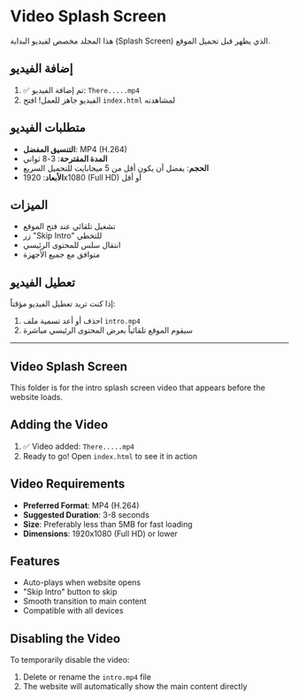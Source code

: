 # Video Splash Screen

هذا المجلد مخصص لفيديو البداية (Splash Screen) الذي يظهر قبل تحميل الموقع.

## إضافة الفيديو

1. ✅ تم إضافة الفيديو: `There.....mp4`
2. الفيديو جاهز للعمل! افتح `index.html` لمشاهدته

## متطلبات الفيديو

- **التنسيق المفضل**: MP4 (H.264)
- **المدة المقترحة**: 3-8 ثواني
- **الحجم**: يفضل أن يكون أقل من 5 ميجابايت للتحميل السريع
- **الأبعاد**: 1920x1080 (Full HD) أو أقل

## الميزات

- تشغيل تلقائي عند فتح الموقع
- زر "Skip Intro" للتخطي
- انتقال سلس للمحتوى الرئيسي
- متوافق مع جميع الأجهزة

## تعطيل الفيديو

إذا كنت تريد تعطيل الفيديو مؤقتاً:
1. احذف أو أعد تسمية ملف `intro.mp4`
2. سيقوم الموقع تلقائياً بعرض المحتوى الرئيسي مباشرة

---

## Video Splash Screen

This folder is for the intro splash screen video that appears before the website loads.

## Adding the Video

1. ✅ Video added: `There.....mp4`
2. Ready to go! Open `index.html` to see it in action

## Video Requirements

- **Preferred Format**: MP4 (H.264)
- **Suggested Duration**: 3-8 seconds
- **Size**: Preferably less than 5MB for fast loading
- **Dimensions**: 1920x1080 (Full HD) or lower

## Features

- Auto-plays when website opens
- "Skip Intro" button to skip
- Smooth transition to main content
- Compatible with all devices

## Disabling the Video

To temporarily disable the video:
1. Delete or rename the `intro.mp4` file
2. The website will automatically show the main content directly

